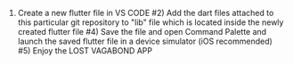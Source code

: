 1) Create a new flutter file in VS CODE #2) Add the dart files attached to this particular git repository to "lib" file which is located inside the newly created flutter file
#4) Save the file and open Command Palette and launch the saved flutter file in a device simulator (iOS recommended) #5) Enjoy the LOST VAGABOND APP

